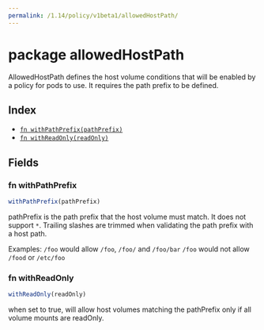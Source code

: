 ```yaml
---
permalink: /1.14/policy/v1beta1/allowedHostPath/
---
```


# package allowedHostPath

AllowedHostPath defines the host volume conditions that will be enabled by a policy for pods to use. It requires the path prefix to be defined.

## Index

* [`fn withPathPrefix(pathPrefix)`](#fn-withpathprefix)
* [`fn withReadOnly(readOnly)`](#fn-withreadonly)

## Fields

### fn withPathPrefix

```ts
withPathPrefix(pathPrefix)
```

pathPrefix is the path prefix that the host volume must match. It does not support `*`. Trailing slashes are trimmed when validating the path prefix with a host path.

Examples: `/foo` would allow `/foo`, `/foo/` and `/foo/bar` `/foo` would not allow `/food` or `/etc/foo`

### fn withReadOnly

```ts
withReadOnly(readOnly)
```

when set to true, will allow host volumes matching the pathPrefix only if all volume mounts are readOnly.